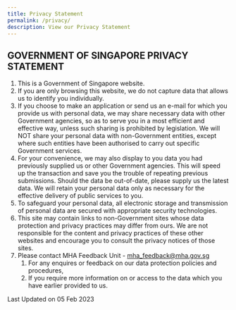 ```yaml
---
title: Privacy Statement
permalink: /privacy/
description: View our Privacy Statement
---
```

GOVERNMENT OF SINGAPORE PRIVACY STATEMENT
-----------------------------------------

1.  This is a Government of Singapore website.
2.  If you are only browsing this website, we do not capture data that allows us to identify you individually.
3.  If you choose to make an application or send us an e-mail for which you provide us with personal data, we may share necessary data with other Government agencies, so as to serve you in a most efficient and effective way, unless such sharing is prohibited by legislation. We will NOT share your personal data with non-Government entities, except where such entities have been authorised to carry out specific Government services.
4.  For your convenience, we may also display to you data you had previously supplied us or other Government agencies. This will speed up the transaction and save you the trouble of repeating previous submissions. Should the data be out-of-date, please supply us the latest data. We will retain your personal data only as necessary for the effective delivery of public services to you.
5.  To safeguard your personal data, all electronic storage and transmission of personal data are secured with appropriate security technologies.
6.  This site may contain links to non-Government sites whose data protection and privacy practices may differ from ours. We are not responsible for the content and privacy practices of these other websites and encourage you to consult the privacy notices of those sites.
7.  Please contact MHA Feedback Unit - [mha\_feedback@mha.gov.sg](mailto:mha_feedback@mha.gov.sg)
    1.  For any enquires or feedback on our data protection policies and procedures,
    2.  If you require more information on or access to the data which you have earlier provided to us.

Last Updated on 05 Feb 2023